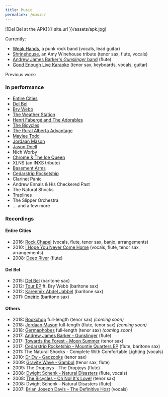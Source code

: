 ```yaml
---
title: Music
permalink: /music/
---
```


![Del Bel at the APK]({{ site.url }}/assets/apk.jpg)

Currently:
- [Weak Hands](http://weakhandsband.com), a punk rock band (vocals, lead guitar)
- [Shrinehouse](https://www.facebook.com/shrinehouseband), an Amy Winehouse tribute (tenor sax, flute, vocals)
- [Andrew James Barker's _Gunslinger_ band](https://andrewbarker.bandcamp.com/album/gunslinger) (flute)
- [Good Enough Live Karaoke](http://goodenoughlivekaraoke.com) (tenor sax, keyboards, vocals, guitar)

Previous work:

### In performance

- [Entire Cities](http://entirecities.bandcamp.com)
- [Del Bel](http://www.delbelmusic.com)
- [Bry Webb](http://brywebb.com)
- [The Weather Station](http://theweatherstation.bandcamp.com)
- [Henri Fabergé and The Adorables](https://en.wikipedia.org/wiki/Henri_Faberg%C3%A9_and_the_Adorables)
- [The Bicycles](http://thebicycles.bandcamp.com)
- [The Rural Alberta Advantage](http://theraa.com)
- [Maylee Todd](http://www.mayleetodd.com)
- [Jordaan Mason](https://jordaanmason.bandcamp.com/)
- [Jason Doell](http://www.jasondoell.com)
- Nich Worby
- [Chrome & The Ice Queen](https://chromeandtheicequeen.bandcamp.com/)
- XLNS (an INXS tribute)
- [Basement Arms](https://myspace.com/basementarms/music/songs)
- [Cedarstrip Rocketship](https://cedarstriprocketship.bandcamp.com/releases)
- Clarinet Panic
- Andrew Ennals & His Checkered Past
- The Natural Shocks
- Traplines
- The Slipper Orchestra
- ... and a few more

### Recordings

#### Entire Cities
- 2016: [Rock Chapel](https://entirecities.bandcamp.com/album/rock-chapel) (vocals, flute, tenor sax, banjo, arrangements)
- 2010: [I Hope You Never Come Home](https://entirecities.bandcamp.com/album/i-hope-you-never-come-home) (vocals, flute, tenor sax, arrangements)
- 2008: [Deep River](https://entirecities.bandcamp.com/album/deep-river) (flute)

#### Del Bel
- 2015: [Del Bel](https://delbel.bandcamp.com/album/del-bel) (baritone sax)
- 2012: [Tour EP](https://delbel.bandcamp.com/album/del-bel-bry-webb-duet-ep-tour-single) ft. Bry Webb (baritone sax)
- 2012: [Kareemix Abdel Jabbel](https://delbel.bandcamp.com/album/kareemix-abdel-jabbel) (baritone sax)
- 2011: [Oneiric](https://delbel.bandcamp.com/album/oneiric) (baritone sax)

#### Others
- 2018: [Bookchop](https://bookchop.bandcamp.com/releases) full-length (tenor sax) _(coming soon)_
- 2018: [Jordaan Mason](https://jordaanmason.bandcamp.com/) full-length (flute, tenor sax) _(coming soon)_
- 2018: [Germaphobes](https://germaphobes.bandcamp.com/) full-length (tenor sax) _(coming soon)_
- 2017: [Andrew James Barker - Gunslinger](https://andrewbarker.bandcamp.com/album/gunslinger) (flute)
- 2017: [Towards the Forest - Moon Summer](https://towardstheforest.bandcamp.com/album/moon-summer) (tenor sax)
- 2017: [Cedarstrip Rocketship - Mountie Quarters EP](https://cedarstriprocketship.bandcamp.com/releases) (flute, baritone sax)
- 2011: The Natural Shocks - Complete With Comfortable Lighting (vocals)
- 2010: [Dr Ew - Gadzooks](https://doctor-ew.bandcamp.com/) (tenor sax)
- 2009: [Gravity Wave - Gambol](https://gravity-wave.bandcamp.com/album/gambol) (tenor sax, flute)
- 2009: The Dropjoys - The Dropjoys (flute)
- 2008: [Dwight Schenk - Natural Disasters](https://www.youtube.com/playlist?list=PLpMW5dPK8c5JqHsxJhwAazL-156qhPa78) (flute, vocals)
- 2008: [The Bicycles - Oh No! It's Love!](https://thebicycles.bandcamp.com/album/oh-no-its-love) (tenor sax)
- 2008: Dwight Schenk - Natural Disasters (flute)
- 2007: [Brian Joseph Davis - The Definitive Host](http://freemusicarchive.org/music/Brian_Joseph_Davis/The_Definitive_Host) (vocals)
